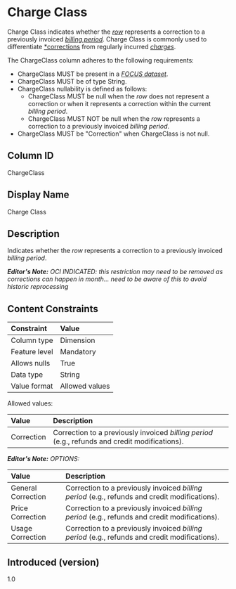 # Charge Class

Charge Class indicates whether the [*row*](#glossary:row) represents a correction to a previously invoiced [*billing period*](#glossary:billing-period). Charge Class is commonly used to differentiate [*corrections](#glossary:correction) from regularly incurred [*charges*](#glossary:charge).

The ChargeClass column adheres to the following requirements:

* ChargeClass MUST be present in a [*FOCUS dataset*](#glossary:FOCUS-dataset).
* ChargeClass MUST be of type String.
* ChargeClass nullability is defined as follows:
  * ChargeClass MUST be null when the *row* does not represent a correction or when it represents a correction within the current *billing period*.
  * ChargeClass MUST NOT be null when the *row* represents a correction to a previously invoiced *billing period*.
* ChargeClass MUST be "Correction" when ChargeClass is not null.

## Column ID

ChargeClass

## Display Name

Charge Class

## Description

Indicates whether the *row* represents a correction to a previously invoiced *billing period*.

***Editor's Note:** OCI INDICATED: this restriction may need to be removed as corrections can happen in month... need to be aware of this to avoid historic reprocessing*

## Content Constraints

| Constraint      | Value          |
| :-------------- | :------------- |
| Column type     | Dimension      |
| Feature level   | Mandatory      |
| Allows nulls    | True           |
| Data type       | String         |
| Value format    | Allowed values |

Allowed values:

| Value      | Description                                                                                    |
| :--------- | :----------------------------------------------------------------------------------------------|
| Correction | Correction to a previously invoiced *billing period* (e.g., refunds and credit modifications). |

***Editor's Note:** OPTIONS:*

| Value      | Description                          |
| :--------- | :------------------------------------|
| General Correction | Correction to a previously invoiced *billing period* (e.g., refunds and credit modifications). |
| Price Correction | Correction to a previously invoiced *billing period* (e.g., refunds and credit modifications). |
| Usage Correction | Correction to a previously invoiced *billing period* (e.g., refunds and credit modifications). |

## Introduced (version)

1.0
